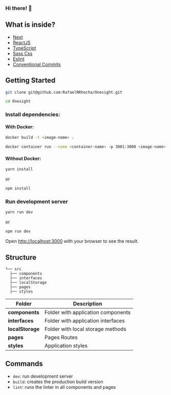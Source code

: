 ### Hi there! 👋

## What is inside?
- [Next](https://nextjs.org/docs)
- [ReactJS](https://reactjs.org)
- [TypeScript](https://www.typescriptlang.org)
- [Sass Css](https://sass-lang.com/)
- [Eslint](https://eslint.org)
- [Conventional Commits](https://www.conventionalcommits.org/en/v1.0.0/)

## Getting Started

```bash
git clone git@github.com:RafaelRRhocha/Onesight.git
```

```bash
cd Onesight
```

### Install dependencies:

#### With Docker:

```bash
docker build -t <image-name> .
```

```bash
docker container run --name <container-name> -p 3001:3000 <image-name>
```

#### Without Docker:

```bash
yarn install
```

or

```bash
npm install
```

### Run development server

```bash
yarn run dev
```

or 

```bash
npm run dev
```

Open [http://localhost:3000](http://localhost:3000) with your browser to see the result.

## Structure

```
└── src
  ├── components
  ├── interfaces
  ├── localStorage
  ├── pages
  ├── styles
```

| Folder           | Description                                          |
| ----------       | -------------------------------------------          |
| **components**   | Folder with application components                   |
| **interfaces**   | Folder with application interfaces                   |
| **localStorage** | Folder with local storage methods                    |
| **pages**        | Pages Routes                                         |
| **styles**       | Application styles                                   |

## Commands

- `dev`: run development server
- `build`: creates the production build version
- `lint`: runs the linter in all components and pages